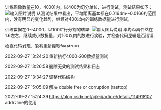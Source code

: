 训练图像数量在[0，4000]内，以400为切分单位，进行测试，测试结果如下：
![输入图片说明](https://foruda.gitee.com/images/1664243619192659202/c48d6aa4_11467896.png "屏幕截图")
从测试结果中看出，平均距离基本都在0.0164m～0.0166的范围内，没有明显的变化趋势，继续对400以内的训练数据量进行测试。

训练数据在0～4000，以100进行分割的结果:
![输入图片说明](https://foruda.gitee.com/images/1664249020983284388/21d3c329_11467896.png "屏幕截图")
平均距离任然在1.6左右，继续减小数据量，对100以内的数进行实验，并检查代码逻辑是否错误

检查代码发现，没有重新提取feeatrues

2022-09-27 13:24:20
重新执行4000-200数据量测试

2022-09-27 13:26:58
删除无效的测试结果和日志

2022-09-27 13:34:27
调整代码结构

2022-09-27 15:05:09
解决 double free or corruption (fasttop)

2022-09-27 15:24:39
https://blog.csdn.net/cjfeii/article/details/114918107
addr2line的使用